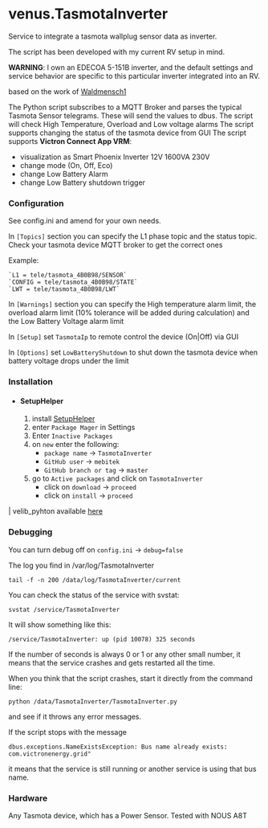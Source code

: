 # venus.TasmotaInverter
Service to integrate a tasmota wallplug sensor data as inverter.

The script has been developed with my current RV setup in mind.

**WARNING**: I own an EDECOA 5-151B inverter, and the default settings and service behavior are specific to this particular inverter integrated into an RV.

based on the work of [Waldmensch1](https://github.com/Waldmensch1/venus.dbus-tasmota-inverter)

The Python script subscribes to a MQTT Broker and parses the typical Tasmota Sensor telegrams. These will send the values to dbus. 
The script will check High Temperature, Overload and Low voltage alarms 
The script supports changing the status of the tasmota device from GUI
The script supports **Victron Connect App VRM**:
   * visualization as Smart Phoenix Inverter 12V 1600VA 230V
   * change mode (On, Off, Eco)
   * change Low Battery Alarm
   * change Low Battery shutdown trigger

### Configuration

See config.ini and amend for your own needs.

In `[Topics]` section you can specify the L1 phase topic and the status topic. Check your tasmota device MQTT broker to get the correct ones

Example:

    `L1 = tele/tasmota_4B0B98/SENSOR`
    `CONFIG = tele/tasmota_4B0B98/STATE`
    `LWT = tele/tasmota_4B0B98/LWT`
In `[Warnings]` section you can specify the High temperature alarm limit, the overload alarm limit (10% tolerance will be added during calculation) and the Low Battery Voltage alarm limit

In `[Setup]` set `TasmotaIp` to remote control the device (On|Off) via GUI

In `[Options]` set `LowBatteryShutdown` to shut down the tasmota device when battery voltage drops under the limit



### Installation

* #### SetupHelper
  1. install [SetupHelper](https://github.com/kwindrem/SetupHelper)
  2. enter `Package Mager` in Settings
  3. Enter `Inactive Packages`
  4. on `new` enter the following:
     - `package name` -> `TasmotaInverter`
     - `GitHub user` -> `mebitek`
     - `GitHub branch or tag` -> `master`
  5. go to `Active packages` and click on `TasmotaInverter`
     - click on `download` -> `proceed`
     - click on `install` -> `proceed`

| velib_pyhton available [here](https://github.com/victronenergy/velib_python/tree/master) 

### Debugging
You can turn debug off on `config.ini` -> `debug=false`

The log you find in /var/log/TasmotaInverter

`tail -f -n 200 /data/log/TasmotaInverter/current`

You can check the status of the service with svstat:

`svstat /service/TasmotaInverter`

It will show something like this:

`/service/TasmotaInverter: up (pid 10078) 325 seconds`

If the number of seconds is always 0 or 1 or any other small number, it means that the service crashes and gets restarted all the time.

When you think that the script crashes, start it directly from the command line:

`python /data/TasmotaInverter/TasmotaInverter.py`

and see if it throws any error messages.

If the script stops with the message

`dbus.exceptions.NameExistsException: Bus name already exists: com.victronenergy.grid"`

it means that the service is still running or another service is using that bus name.


### Hardware

Any Tasmota device, which has a Power Sensor.
Tested with NOUS A8T
